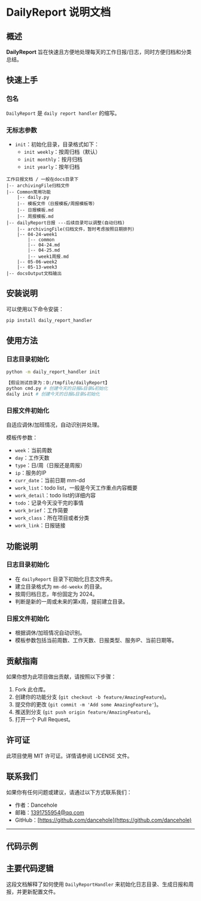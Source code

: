 # DailyReport 说明文档

## 概述

**DailyReport** 旨在快速且方便地处理每天的工作日报/日志，同时方便归档和分类总结。

## 快速上手

### 包名

`DailyReport` 是 `daily report handler` 的缩写。

### 无标志参数

- `init`：初始化目录，目录格式如下：
  - `init weekly`：按周归档（默认）
  - `init monthly`：按月归档
  - `init yearly`：按年归档

```
工作日报文档 / 一般在docs目录下
|-- archivingFile归档文件
|-- Common常用功能
    |-- daily.py
    |-- 模板文件（日报模板/周报模板等）
    |-- 日报模板.md
    |-- 周报模板.md
|-- dailyReport日报 ---后续目录可以调整(自动归档)
    |-- archivingFile(归档文件，暂时考虑按照日期排列)
    |-- 04-24-week1
        |-- common
        |-- 04-24.md
        |-- 04-25.md
        |-- week1周报.md
    |-- 05-06-week2
    |-- 05-13-week3
|-- docsOutput文档输出
```

## 安装说明

可以使用以下命令安装：

```bash
pip install daily_report_handler
```

## 使用方法

### 日志目录初始化

```bash
python -m daily_report_handler init

【假设测试目录为：D:/tmpfile/dailyReport】
python cmd.py # 创建今天的日报&目录&初始化
daily init # 创建今天的日报&目录&初始化

```

### 日报文件初始化

自适应调休/加班情况，自动识别并处理。

模板传参数：

- `week`：当前周数
- `day`：工作天数
- `type`：日/周（日报还是周报）
- `ip`：服务的IP
- `curr_date`：当前日期 mm-dd
- `work_list`：todo list，一般是今天工作重点内容概要
- `work_detail`：todo list的详细内容
- `todo`：记录今天没干完的事情
- `work_brief`：工作简要
- `work_class`：所在项目或者分类
- `work_link`：日报链接

## 功能说明

### 日志目录初始化

- 在 `dailyReport` 目录下初始化日志文件夹。
- 建立目录格式为 `mm-dd-weekx` 的目录。
- 按周归档日志，年份固定为 2024。
- 判断是新的一周或未来的第x周，提前建立目录。

### 日报文件初始化

- 根据调休/加班情况自动识别。
- 模板参数包括当前周数、工作天数、日报类型、服务IP、当前日期等。

## 贡献指南

如果你想为此项目做出贡献，请按照以下步骤：

1. Fork 此仓库。
2. 创建你的功能分支 (`git checkout -b feature/AmazingFeature`)。
3. 提交你的更改 (`git commit -m 'Add some AmazingFeature'`)。
4. 推送到分支 (`git push origin feature/AmazingFeature`)。
5. 打开一个 Pull Request。

## 许可证

此项目使用 MIT 许可证。详情请参阅 LICENSE 文件。

## 联系我们

如果你有任何问题或建议，请通过以下方式联系我们：

- 作者：Dancehole
- 邮箱：1391755954@qq.com
- GitHub：[https://github.com/dancehole](https://github.com/dancehole)

---

## 代码示例


## 主要代码逻辑


这段文档解释了如何使用 `DailyReportHandler` 来初始化日志目录、生成日报和周报，并更新配置文件。